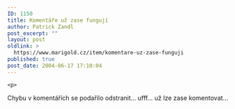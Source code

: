 ```yaml
---
ID: 1150
title: Komentáře už zase fungují
author: Patrick Zandl
post_excerpt: ""
layout: post
oldlink: >
  https://www.marigold.cz/item/komentare-uz-zase-funguji
published: true
post_date: 2004-06-17 17:10:04
---
```

	<p>
Chybu v komentářích se podařilo odstranit... ufff... už lze zase komentovat...
</p>
